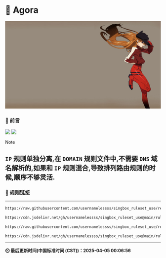 
# 🧸 Agora
![](https://raw.githubusercontent.com/usernamelessss/picture-bed/main/images/202504042256831.jpg)
### 📣 前言
![](https://shields.io/badge/-移除重复规则-ff69b4) ![](https://shields.io/badge/-IP&nbsp;规则单独存放不与&nbsp;DOMAIN&nbsp;等混合-green)
> [!NOTE]
**`IP` 规则单独分离,在 `DOMAIN` 规则文件中,不需要 `DNS` 域名解析的,如果和 `IP` 规则混合,导致排列路由规则的时候,顺序不够灵活.**
---

###  🔗 规则链接
---

```url
https://raw.githubusercontent.com/usernamelessss/singbox_ruleset_use/refs/heads/main/rule/Agora/Agora_No_IP.json
```

```url
https://cdn.jsdelivr.net/gh/usernamelessss/singbox_ruleset_use@main/rule/Agora/Agora_No_IP.json
```

```url
https://raw.githubusercontent.com/usernamelessss/singbox_ruleset_use/refs/heads/main/rule/Agora/Agora_No_IP.srs
```

```url
https://cdn.jsdelivr.net/gh/usernamelessss/singbox_ruleset_use@main/rule/Agora/Agora_No_IP.srs
```

---
**⏲️ 最后更新时间(中国标准时间 (CST))：2025-04-05 00:06:56**